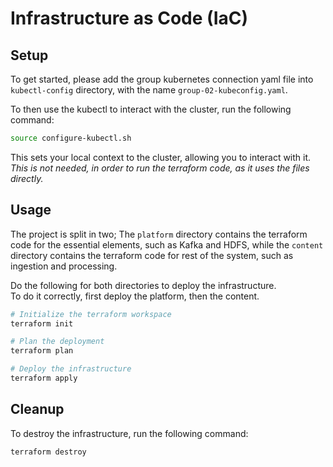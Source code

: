 # Infrastructure as Code (IaC)

## Setup

To get started, please add the group kubernetes connection yaml file into `kubectl-config` directory, with the name `group-02-kubeconfig.yaml`.

To then use the kubectl to interact with the cluster, run the following command:

```bash
source configure-kubectl.sh
```

This sets your local context to the cluster, allowing you to interact with it.  
*This is not needed, in order to run the terraform code, as it uses the files directly.*

## Usage

The project is split in two;
The `platform` directory contains the terraform code for the essential elements, such as Kafka and HDFS, while the `content` directory contains the terraform code for rest of the system, such as ingestion and processing.

Do the following for both directories to deploy the infrastructure.  
To do it correctly, first deploy the platform, then the content.

```bash
# Initialize the terraform workspace
terraform init

# Plan the deployment
terraform plan

# Deploy the infrastructure
terraform apply
```

## Cleanup

To destroy the infrastructure, run the following command:

```bash
terraform destroy
```
